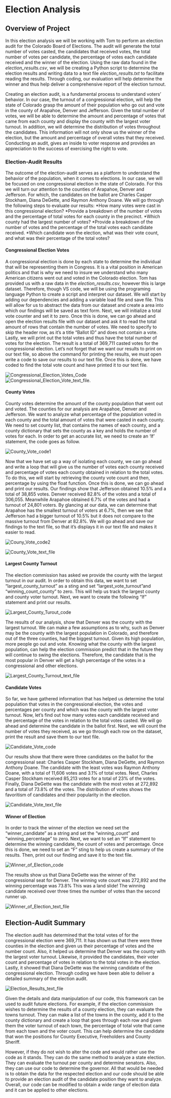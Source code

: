 # **Election Analysis**

##	Overview of Project
In this election analysis we will be working with Tom to perform an election audit for the Colorado Board of Elections. The audit will generate the total number of votes casted, the candidates that received votes, the total number of votes per candidate, the percentage of votes each candidate received and the winner of the election. Using the raw data found in the *election_results.csv*, we will be creating a Python script to determine the election results and writing data to a text file *election_results.txt* to facilitate reading the results. Through coding, our evaluation will help determine the winner and thus help deliver a comprehensive report of the election turnout. 

Creating an election audit, is a fundamental process to understand voters’ behavior. In our case, the turnout of a congressional election, will help the state of Colorado grasp the amount of their population who go out and vote in the county of Arapahoe, Denver and Jefferson. Given the total number of votes, we will be able to determine the amount and percentage of votes that came from each county and display the county with the largest voter turnout. In addition, we will determine the distribution of votes throughout the candidates. This information will not only show us the winner of the election, but the amount and percentage of overall votes that they received. Conducting an audit, gives an inside to voter response and provides an appreciation to the success of exercising the right to vote.
### Election-Audit Results
The outcome of the election-audit serves as a platform to understand the behavior of the population, when it comes to elections. In our case, we will be focused on one congressional election in the state of Colorado. For this we will turn our attention to the counties of Arapahoe, Denver and Jefferson. For which, the candidates on the ballot are Charles Casper Stockham, Diana DeGette, and Raymon Anthony Doane. We will go through the following steps to evaluate our results: 
*How many votes were cast in this congressional election?
*Provide a breakdown of the number of votes and the percentage of total votes for each county in the precinct.
*Which county had the largest number of votes?
*Provide a breakdown of the number of votes and the percentage of the total votes each candidate received.
*Which candidate won the election, what was their vote count, and what was their percentage of the total votes?
#### Congressional Election Votes
A congressional election is done by each state to determine the individual that will be representing them in Congress. It is a vital position in American politics and that is why we need to insure we understand who many American citizens went out and voted in the Colorado election. Tom has provided us with a raw data in the *election_results.csv*, however this is large dataset. Therefore, though VS code, we will be using the programing language Python to create a script and interpret our dataset. 
We will start by adding our dependencies and adding a variable load file and save file. This will allow for us to abstract the data from our dataset and create a area into which our findings will be saved as text form. Next, we will initialize a total vote counter and set it to zero. Once this is done, we can go ahead and open the election results file with our dataset and ask it to read the total amount of rows that contain the number of votes. We need to specify to skip the header row, as it’s a title “Ballot ID” and does not contain a vote. Lastly, we will print out the total votes and thus have the total number of votes for the election. The result is a total of 369,711 casted votes for the congressional election. Let’s not forget that we want our results to print on our text file, so above the command for printing the results, we must open write a code to save our results to our text file. Once this is done, we have coded to find the total vote count and have printed it to our text file. 

![Congressional_Election_Votes_Code](https://github.com/cynmmarin/Election_Analysis/blob/ed1f834447b55f14bb3cdcb3995d1735bea90512/Images/Congressional_Election_Votes_Code.png)  
![Congressional_Election_Vote_text_file.](https://github.com/cynmmarin/Election_Analysis/blob/ed1f834447b55f14bb3cdcb3995d1735bea90512/Images/Congressional_Election_Vote_text_file.png)

#### County Votes
County votes determine the amount of the county population that went out and voted. The counties for our analysis are Arapahoe, Denver and Jefferson. We want to analyze what percentage of the population voted in each county and the total amount of votes that were casted in each county. We need to set county list, that contains the names of each county, and a county dictionary that sets the county as a key and holds the number of votes for each. In order to get an accurate list, we need to create an ‘If’ statement, the code goes as follow. 

![County_Vote_code1](https://github.com/cynmmarin/Election_Analysis/blob/ed1f834447b55f14bb3cdcb3995d1735bea90512/Images/County_Vote_code1.png)

Now that we have set up a way of isolating each county, we can go ahead and write a loop that will give us the number of votes each county received and percentage of votes each county obtained in relation to the total votes. To do this, we will start by retrieving the county vote count and then, percentage by using the float function. Once this is done, we can go ahead and print our results. Our findings show that Jefferson obtained 10.5% and a total of 38,855 votes. Denver received 82.8% of the votes and a total of 306,055. Meanwhile Arapahoe obtained 6.7% of the votes and had a turnout of 24,801 voters. By glancing at our data, we can determine that Arapahoe has the smallest turnout of voters at 6.7%, then we see that Jefferson had a bigger turnout of 10.5% but it does not compare to the massive turnout from Denver at 82.8%. We will go ahead and save our findings to the text file, so that it’s displays it in our text file and makes it easier to read. 

![Couny_Vote_code2](https://github.com/cynmmarin/Election_Analysis/blob/ed1f834447b55f14bb3cdcb3995d1735bea90512/Images/Couny_Vote_code2.png)

![County_Vote_text_file](https://github.com/cynmmarin/Election_Analysis/blob/ed1f834447b55f14bb3cdcb3995d1735bea90512/Images/County_Vote_text_file.png)

#### Largest County Turnout
The election commission has asked we provide the county with the largest turnout in our audit. In order to obtain this data, we want to set “largest_county_turnout” as a sting and set “largest_vote_turnout”and “winning_count_county” to zero. This will help us track the largest county and county voter turnout. Next, we want to create the following “If” statement and print our results. 

![Largest_County_Turout_code](https://github.com/cynmmarin/Election_Analysis/blob/ed1f834447b55f14bb3cdcb3995d1735bea90512/Images/Largest_County_Turout_code.png)

The results of our analysis, show that Denver was the county with the largest turnout. We can make a few assumptions as to why, such as Denver may be the county with the largest population in Colorado, and therefore out of the three counties, had the biggest turnout. Given its high population, more people go out and vote. Knowing what the county with the largest population, can help the election commission predict that in the future they will continue to swing the elections. Therefore, the candidate that is the most popular in Denver will get a high percentage of the votes in a congressional and other elections.

![Largest_County_Turnout_text_file](https://github.com/cynmmarin/Election_Analysis/blob/ed1f834447b55f14bb3cdcb3995d1735bea90512/Images/Largest_County_Turnout_text_file.png)

#### Candidate Votes
So far, we have gathered information that has helped us determine the total population that votes in the congressional election, the votes and percentages per county and which was the county with the largest voter turnout. Now, let’s find out how many votes each candidate received and the percentage of the votes in relation to the total votes casted. We will go ahead and determine the candidate in the ballot first. Next, we will count the number of votes they received, as we go through each row on the dataset, print the result and save them to our text file.

![Candidate_Vote_code](https://github.com/cynmmarin/Election_Analysis/blob/ed1f834447b55f14bb3cdcb3995d1735bea90512/Images/Candidate_Vote_code.png)

Our results show that there were three candidates on the ballot for the congressional seat: Charles Casper Stockham, Diana DeGette, and Raymon Anthony Doane. The candidate with the least votes was Raymon Anthony Doane, with a total of 11,606 votes and 3.1% of total votes. Next, Charles Casper Stockham received 85,213 votes for a total of 23% of the votes. Finally, Diana DeGette was the candidate with the most votes at 272,892 and a total of 73.8% of the votes. The distribution of votes shows the favoritism of candidates and their popularity in the election.

![Candidate_Vote_text_file](https://github.com/cynmmarin/Election_Analysis/blob/ed1f834447b55f14bb3cdcb3995d1735bea90512/Images/Candidate_Vote_text_file.png)

#### Winner of Election
In order to track the winner of the election we need set the “winner_candidate” as a string and set the “winning_count” and “winning_percentage” to zero. Next, we want to set an “If” statement to determine the winning candidate, the count of votes and percentage. Once this is done, we need to set an “F” sting to help us create a summary of the results. Then, print out our finding and save it to the text file. 

![Winner_of_Election_code](https://github.com/cynmmarin/Election_Analysis/blob/ed1f834447b55f14bb3cdcb3995d1735bea90512/Images/Winner_of_Election_code.png)

The results show us that Diana DeGette was the winner of the congressional seat for Denver. The winning vote count was 272,892 and the winning percentage was 73.8% This was a land slide! The winning candidate received over three times the number of votes than the second runner up.   

![Winner_of_Election_text_file](https://github.com/cynmmarin/Election_Analysis/blob/ed1f834447b55f14bb3cdcb3995d1735bea90512/Images/Winner_of_Election_text_file.png)

## Election-Audit Summary
The election audit has determined that the total votes of for the congressional election were 369,711. It has shown us that there were three counties in the election and given us their percentage of votes and the number count. Also, it helped us determine that Denver was the county with the largest voter turnout. Likewise, it provided the candidates, their voter count and percentage of votes in relation to the total votes in the election. Lastly, it showed that Diana DeGette was the winning candidate of the congressional election. Through coding we have been able to deliver a detailed summary of the election audit.

![Election_Results_text_file](https://github.com/cynmmarin/Election_Analysis/blob/ed1f834447b55f14bb3cdcb3995d1735bea90512/Images/Election_Results_text_file.png)

Given the details and data manipulation of our code, this framework can be used to audit future elections. For example, if the election commission wishes to determine the results of a county election, they can evaluate the towns turnout. They can make a list of the towns in the county, add it to the county dictionary and create a loop that goes through each row and given them the voter turnout of each town, the percentage of total vote that came from each town and the voter count. This can help determine the candidate that won the positions for County Executive, Freeholders and County Sheriff. 

However, if they do not wish to alter the code and would rather use the code as it stands. They can do the same method to analyze a state election. They can evaluate the turnout per county and determine senators. Also, they can use our code to determine the governor. All that would be needed is to obtain the data for the respected election and our code should be able to provide an election audit of the candidate position they want to analyze. Overall, our code can be modified to obtain a wide range of election data and it can be applied to other elections. 


